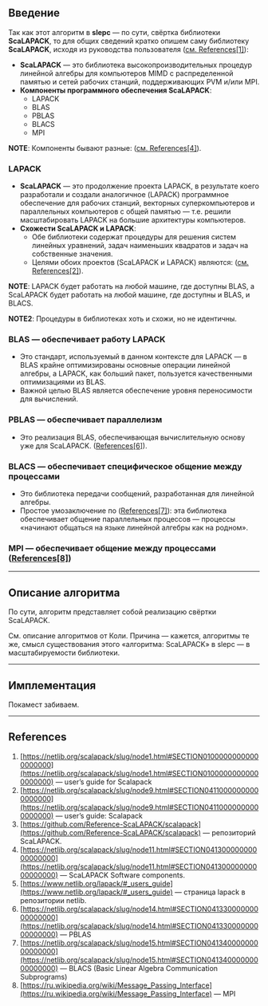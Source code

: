 ## Введение

Так как этот алгоритм в **slepc** — по сути, свёртка библиотеки **ScaLAPACK**, то для общих сведений кратко опишем саму библиотеку **ScaLAPACK**, исходя из руководства пользователя ([см. References[1]](https://netlib.org/scalapack/slug/node1.html#SECTION01000000000000000000)):

- **ScaLAPACK** — это библиотека высокопроизводительных процедур линейной алгебры для компьютеров MIMD с распределенной памятью и сетей рабочих станций, поддерживающих PVM и/или MPI.
- **Компоненты программного обеспечения ScaLAPACK**:
  - LAPACK
  - BLAS
  - PBLAS
  - BLACS
  - MPI

**NOTE**: Компоненты бывают разные: ([см. References[4]](https://netlib.org/scalapack/slug/node11.html#SECTION04130000000000000000)).

### LAPACK

- **ScaLAPACK** — это продолжение проекта LAPACK, в результате коего разработали и создали аналогичное (LAPACK) программное обеспечение для рабочих станций, векторных суперкомпьютеров и параллельных компьютеров с общей памятью — т.е. решили масштабировать LAPACK на большие архитектуры компьютеров.
- **Схожести ScaLAPACK и LAPACK**:
  - Обе библиотеки содержат процедуры для решения систем линейных уравнений, задач наименьших квадратов и задач на собственные значения.
  - Целями обоих проектов (ScaLAPACK и LAPACK) являются: ([см. References[2]](https://netlib.org/scalapack/slug/node9.html#SECTION04110000000000000000)).

**NOTE**: LAPACK будет работать на любой машине, где доступны BLAS, а ScaLAPACK будет работать на любой машине, где доступны и BLAS, и BLACS.

**NOTE2**: Процедуры в библиотеках хоть и схожи, но не идентичны.

### BLAS — обеспечивает работу LAPACK

- Это стандарт, используемый в данном контексте для LAPACK — в BLAS крайне оптимизированы основные операции линейной алгебры, а LAPACK, как больший пакет, пользуется качественными оптимизациями из BLAS.
- Важной целью BLAS является обеспечение уровня переносимости для вычислений.

### PBLAS — обеспечивает параллелизм

- Это реализация BLAS, обеспечивающая вычислительную основу уже для ScaLAPACK. ([References[6]](https://netlib.org/scalapack/slug/node14.html#SECTION04133000000000000000)).

### BLACS — обеспечивает специфическое общение между процессами

- Это библиотека передачи сообщений, разработанная для линейной алгебры.
- Простое умозаключение по ([References[7]](https://netlib.org/scalapack/slug/node15.html#SECTION04134000000000000000)): эта библиотека обеспечивает общение параллельных процессов — процессы «начинают общаться на языке линейной алгебры как на родном».

### MPI — обеспечивает общение между процессами ([References[8]](https://ru.wikipedia.org/wiki/Message_Passing_Interface))

---

## Описание алгоритма

По сути, алгоритм представляет собой реализацию свёртки ScaLAPACK.

См. описание алгоритмов от Коли. Причина — кажется, алгоритмы те же, смысл существования этого «алгоритма: ScaLAPACK» в slepc — в масштабируемости библиотеки.

---

## Имплементация

Покамест забиваем.

---

## References

1. [https://netlib.org/scalapack/slug/node1.html#SECTION01000000000000000000](https://netlib.org/scalapack/slug/node1.html#SECTION01000000000000000000) — user’s guide for Scalapack
2. [https://netlib.org/scalapack/slug/node9.html#SECTION04110000000000000000](https://netlib.org/scalapack/slug/node9.html#SECTION04110000000000000000) — user’s guide: Scalapack
3. [https://github.com/Reference-ScaLAPACK/scalapack](https://github.com/Reference-ScaLAPACK/scalapack) — репозиторий ScaLAPACK.
4. [https://netlib.org/scalapack/slug/node11.html#SECTION04130000000000000000](https://netlib.org/scalapack/slug/node11.html#SECTION04130000000000000000) — ScaLAPACK Software components.
5. [https://www.netlib.org/lapack/#_users_guide](https://www.netlib.org/lapack/#_users_guide) — страница lapack в репозитории netlib.
6. [https://netlib.org/scalapack/slug/node14.html#SECTION04133000000000000000](https://netlib.org/scalapack/slug/node14.html#SECTION04133000000000000000) — PBLAS
7. [https://netlib.org/scalapack/slug/node15.html#SECTION04134000000000000000](https://netlib.org/scalapack/slug/node15.html#SECTION04134000000000000000) — BLACS (Basic Linear Algebra Communication Subprograms)
8. [https://ru.wikipedia.org/wiki/Message_Passing_Interface](https://ru.wikipedia.org/wiki/Message_Passing_Interface) — MPI
